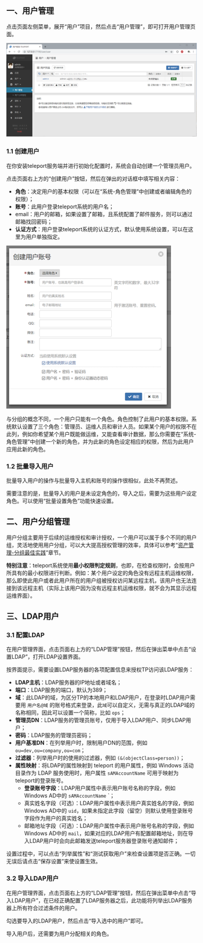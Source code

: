 ## 一、用户管理

点击页面左侧菜单，展开“用户”项目，然后点击“用户管理”，即可打开用户管理页面。

![web-users](img/web-users.png)

### 1.1 创建用户

在你安装teleport服务端并进行初始化配置时，系统会自动创建一个管理员用户。

点击页面右上方的“创建用户”按钮，然后在弹出的对话框中填写相关内容：

- **角色**：决定用户的基本权限（可以在“系统-角色管理”中创建或者编辑角色的权限）；
- **账号**：此用户登录teleport系统的用户名；
- email：用户的邮箱，如果设置了邮箱，且系统配置了邮件服务，则可以通过邮箱找回密码；
- **认证方式**：用户登录teleport系统的认证方式，默认使用系统设置，可以在这里为用户单独指定。

![web-users-create](img/web-users-create.png)

与分组的概念不同，一个用户只能有一个角色。角色控制了此用户的基本权限。系统默认设置了三个角色：管理员、运维人员和审计人员。如果某个用户的权限不在此列，例如你希望某个用户既能做运维，又能查看审计数据，那么你需要在“系统-角色管理”中创建一个新的角色，并为此新的角色设定相应的权限，然后为此用户应用此新的角色。

### 1.2 批量导入用户

批量导入用户的操作与批量导入主机和账号的操作很相似，此处不再赘述。

需要注意的是，批量导入的用户是未设定角色的，导入之后，需要为这些用户设定角色。可以使用“批量设置角色”功能快速设置。

## 二、用户分组管理

用户分组主要用于后续的运维授权和审计授权，一个用户可以属于多个不同的用户组，灵活地使用用户分组，可以大大提高授权管理的效率，具体可以参考“[资产管理-分组最佳实践](guide_asset.md#_3)”章节。

**特别注意**：teleport系统使用**最小权限判定规则**，也即，在检查权限时，会按用户所具有的最小权限进行判断。例如：某个用户设定的角色没有远程主机运维权限，那么即使此用户或者此用户所在的用户组被授权访问某远程主机，该用户也无法连接到该远程主机（实际上该用户因为没有远程主机运维权限，就不会为其显示远程运维界面）。

## 三、LDAP用户

### 3.1 配置LDAP

在用户管理界面，点击页面右上方的“LDAP管理”按钮，然后在弹出菜单中点击“设置LDAP”，打开LDAP设置界面。



按界面提示，需要设置LDAP服务器的各项配置信息来授权TP访问该LDAP服务：

- **LDAP主机**：LDAP服务器的IP地址或者域名；
- **端口**：LDAP服务的端口，默认为389；
- **域**：此LDAP的域，为区分TP的本地用户和LDAP用户，在登录时LDAP用户需要用 `用户名@域` 的账号格式来登录，此`域`可以自定义，无需与真正的LDAP域的名称相同，因此可以设置一个简称，比如 `ops`；
- **管理员DN**：LDAP服务的管理员账号，仅用于导入LDAP用户、同步LDAP用户；
- **密码**：LDAP服务的管理员密码；
- **用户基准DN**：在列举用户时，限制用户DN的范围，例如 `ou=dev,ou=company,ou=com`；
- **过滤器**：列举用户时的使用的过滤器，例如 `(&(objectClass=person))`；
- **属性映射**：将LDAP的属性映射到 teleport 的用户属性，例如 Windows 活动目录作为 LDAP 服务使用时，用户属性 `sAMAccountName` 可用于映射为teleport的登录账号。
  - **登录账号字段**：LDAP用户属性中表示用户账号名称的字段，例如 Windows AD中的 `sAMAccountName` `；
  - 真实姓名字段（可选）：LDAP用户属性中表示用户真实姓名的字段，例如 Windows AD中的 `uid`，如果未指定此字段（留空）则默认使用登录账号字段作为用户的真实姓名；
  - 邮箱地址字段（可选）：LDAP用户属性中表示用户账号名称的字段，例如 Windows AD中的 `mail`，如果对应的LDAP用户有配置邮箱地址，则在导入LDAP用户时会向此邮箱发送teleport服务器登录账号通知邮件；

设置过程中，可以点击“列举属性”和“测试获取用户”来检查设置项是否正确。一切无误后请点击“保存设置”来使设置生效。



### 3.2 导入LDAP用户

在用户管理界面，点击页面右上方的“LDAP管理”按钮，然后在弹出菜单中点击“导入LDAP用户”，在已经正确配置了LDAP服务器之后，此功能将列举出LDAP服务器上所有符合过滤条件的用户。

勾选要导入的LDAP用户，然后点击“导入选中的用户”即可。

导入用户后，还需要为用户分配相关的角色。







